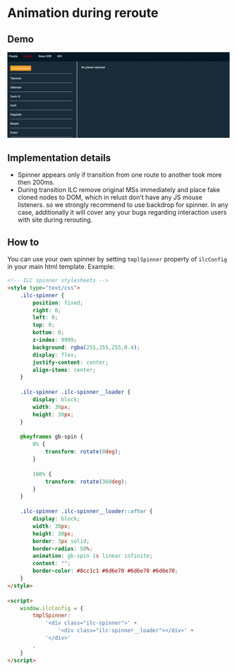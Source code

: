 # Animation during reroute

## Demo 
![Animation during reroute](./assets/demoSpinner.gif)


## Implementation details
- Spinner appears only if transition from one route to another took more then 200ms.
- During transition ILC remove original MSs immediately and place fake cloned nodes to DOM, which in relust don't have 
any JS mouse listeners. so we strongly recommend to use backdrop for spinner. 
In any case, additionally it will cover any your bugs regarding interaction users with site during rerouting.

## How to
You can use your own spinner by setting `tmplSpinner` property of `ilcConfig` in your main html template.
Example:
```html
<!-- ILC spinner stylesheets -->
<style type="text/css">
    .ilc-spinner {
        position: fixed;
        right: 0;
        left: 0;
        top: 0;
        bottom: 0;
        z-index: 9999;
        background: rgba(255,255,255,0.4);
        display: flex;
        justify-content: center;
        align-items: center;
    }

    .ilc-spinner .ilc-spinner__loader {
        display: block;
        width: 30px;
        height: 30px;
    }

    @keyframes gb-spin {
        0% {
            transform: rotate(0deg);
        }

        100% {
            transform: rotate(360deg);
        }
    }

    .ilc-spinner .ilc-spinner__loader::after {
        display: block;
        width: 30px;
        height: 30px;
        border: 3px solid;
        border-radius: 50%;
        animation: gb-spin 1s linear infinite;
        content: "";
        border-color: #8cc1c1 #6d6e70 #6d6e70 #6d6e70;
    }
</style>

<script>
    window.ilcConfig = {
        tmplSpinner:
            '<div class="ilc-spinner">' +
                '<div class="ilc-spinner__loader"></div>' +
            '</div>'
        ,
    }
</script>
```
